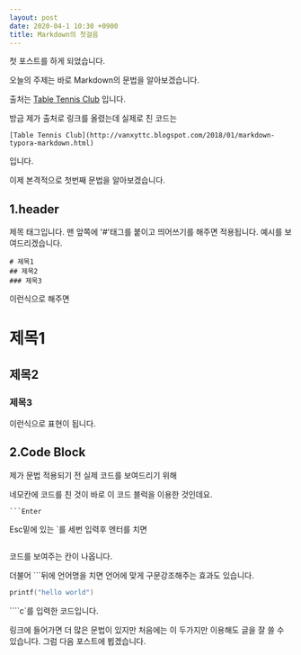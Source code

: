 ```yaml
---
layout: post
date: 2020-04-1 10:30 +0900
title: Markdown의 첫걸음
---
```


첫 포스트를 하게 되었습니다.

오늘의 주제는 바로 Markdown의 문법을 알아보겠습니다.

출처는 [Table Tennis Club](http://vanxyttc.blogspot.com/2018/01/markdown-typora-markdown.html) 입니다.

방금 제가 출처로 링크를 올렸는데 실제로 친 코드는

```
[Table Tennis Club](http://vanxyttc.blogspot.com/2018/01/markdown-typora-markdown.html)
```

입니다.

이제 본격적으로 첫번째 문법을 알아보겠습니다.

## 1.header

제목 태그입니다. 맨 앞쪽에 '#'태그를 붙이고 띄어쓰기를 해주면 적용됩니다. 예시를 보여드리겠습니다.

```
# 제목1
## 제목2
### 제목3
```

이런식으로 해주면 

# 제목1

## 제목2

### 제목3

이런식으로 표현이 됩니다.

## 2.Code Block

제가 문법 적용되기 전 실제 코드를 보여드리기 위해 

네모칸에 코드를 친 것이 바로 이 코드 블럭을 이용한 것인데요. 

```
​```Enter
```

Esc밑에 있는 `를 세번 입력후 엔터를 치면

```

```

코드를 보여주는 칸이 나옵니다.

더불어 ```뒤에 언어명을 치면 언어에 맞게 구문강조해주는 효과도 있습니다.

```c++
printf("hello world")
```

````c`를 입력한 코드입니다.

링크에 들어가면 더 많은 문법이 있지만 처음에는 이 두가지만 이용해도 글을 잘 쓸 수 있습니다. 그럼 다음 포스트에 뵙겠습니다.






